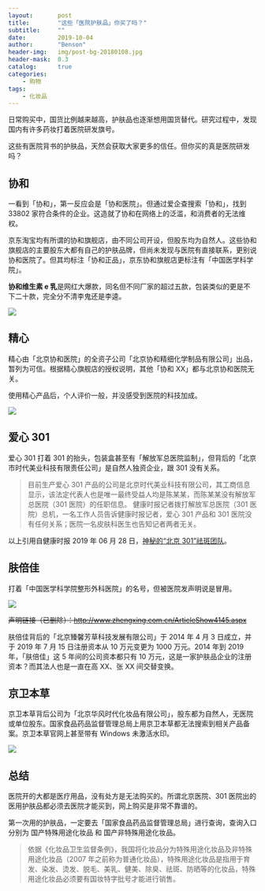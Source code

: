 ```yaml
---
layout:       post
title:        "这些「医院护肤品」你买了吗？"
subtitle:     ""
date:         2019-10-04
author:       "Benson"
header-img:   img/post-bg-20180108.jpg
header-mask:  0.3
catalog:      true
categories:
    - 购物
tags:
    - 化妆品
---
```

日常购买中，国货比例越来越高，护肤品也逐渐想用国货替代。研究过程中，发现国内有许多药妆打着医院研发旗号。

这些有医院背书的护肤品，天然会获取大家更多的信任。但你买的真是医院研发吗？

## 协和

一看到「协和」，第一反应会是「协和医院」。但通过爱企查搜索「协和」，找到 33802 家符合条件的企业。这造就了协和在网络上的泛滥，和消费者的无法维权。

京东淘宝均有所谓的协和旗舰店，由不同公司开设，但股东均为自然人。这些协和旗舰店的主要股东大都有自己的护肤品牌，但尚未发现与医院有直接联系，更别说协和医院了。但其均标注「协和正品」，京东协和旗舰店更标注有「中国医学科学院」。

**协和维生素 e 乳**是网红大爆款，同名但不同厂家的超过五款，包装类似的更是不下二十款，完全分不清李鬼还是李逵。

![](http://tc.seoipo.com/2022-05-05-14-02-27.png)

## 精心

精心由「北京协和医院」的全资子公司「北京协和精细化学制品有限公司」出品，暂列为可信。根据精心旗舰店的授权说明，其他「协和 XX」都与北京协和医院无关。

使用精心产品后，个人评价一般，并没感受到医院的科技加成。

![](http://tc.seoipo.com/20191004143812.png)

## 爱心 301

爱心 301 打着 301 的抬头，包装盒甚至有「解放军总医院监制」，但背后的「北京市时代美业科技有限责任公司」是自然人独资企业，跟 301 没有关系。

> 目前生产爱心 301 产品的公司是北京时代美业科技有限公司，其工商信息显示，该法定代表人也是唯一最终受益人均是陈某某，而陈某某没有解放军总医院（301 医院）的任职信息。
> 健康时报记者拨打解放军总医院（301 医院）总机，一名工作人员告诉健康时报记者，爱心 301 产品和 301 医院没有任何关系；医院一名皮肤科医生也告知记者两者无关。

以上引用自健康时报 2019 年 06 月 28 日，[神秘的“北京 301”祛斑团队](http://paper.people.com.cn/jksb/html/2019-06/28/content_1936727.htm)。

## 肤倍佳

打着「中国医学科学院整形外科医院」的名号，但被医院发声明说是冒用。

![](http://tc.seoipo.com/2022-05-05-14-02-49.png)

~~声明链接（已删除）：<http://www.zhengxing.com.cn/ArticleShow4145.aspx>~~

肤倍佳背后的「北京臻馨芳草科技发展有限公司」于 2014 年 4 月 3 日成立，并于 2019 年 7 月 15 日注册资本从 10 万元变更为 1000 万元。2014 年到 2019 年，「肤倍佳」这 5 年间的公司资本都只有 10 万元，这是一家护肤品企业的注册资本？而其法人也是一直在高 XX、张 XX 间交替变换。

## 京卫本草

京卫本草背后公司为「北京华风时代化妆品有限公司」，股东都为自然人，无医院或单位股东。国家食品药品监督管理总局上用京卫本草都无法搜索到相关产品备案。京卫本草官网上甚至带有 Windows 未激活水印。

![](http://tc.seoipo.com/20191004135719.png)

## 总结

医院开的大都是医疗用品，没有处方是无法购买的。所谓北京医院、301 医院出的医用护肤品都必须去医院才能买到，网上购买是非常不靠谱的。

第一次用的护肤品，一定要去「国家食品药品监督管理总局」进行查询，查询入口分别为 国产特殊用途化妆品 和 国产非特殊用途化妆品。
> 依据《化妆品卫生监督条例》，我国将化妆品分为特殊用途化妆品及非特殊用途化妆品（2007 年之前称为普通化妆品），特殊用途化妆品是指用于育发、染发、烫发、脱毛、美乳、健美、除臭、祛斑、防晒等的化妆品，特殊用途化妆品必须要有国妆特字批号才能进行销售。
